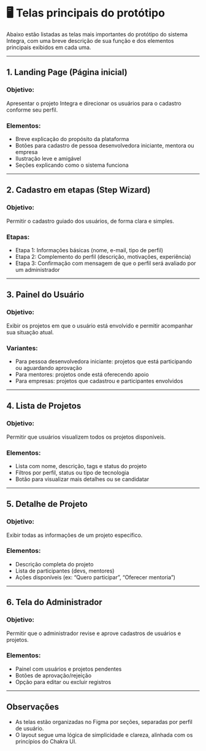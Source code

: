 # 🖥️ Telas principais do protótipo

Abaixo estão listadas as telas mais importantes do protótipo do sistema Integra, com uma breve descrição de sua função e dos elementos principais exibidos em cada uma.

---

## 1. Landing Page (Página inicial)

### Objetivo:

Apresentar o projeto Integra e direcionar os usuários para o cadastro conforme seu perfil.

### Elementos:

- Breve explicação do propósito da plataforma
- Botões para cadastro de pessoa desenvolvedora iniciante, mentora ou empresa
- Ilustração leve e amigável
- Seções explicando como o sistema funciona

---

## 2. Cadastro em etapas (Step Wizard)

### Objetivo:

Permitir o cadastro guiado dos usuários, de forma clara e simples.

### Etapas:

- Etapa 1: Informações básicas (nome, e-mail, tipo de perfil)
- Etapa 2: Complemento do perfil (descrição, motivações, experiência)
- Etapa 3: Confirmação com mensagem de que o perfil será avaliado por um administrador

---

## 3. Painel do Usuário

### Objetivo:

Exibir os projetos em que o usuário está envolvido e permitir acompanhar sua situação atual.

### Variantes:

- Para pessoa desenvolvedora iniciante: projetos que está participando ou aguardando aprovação
- Para mentores: projetos onde está oferecendo apoio
- Para empresas: projetos que cadastrou e participantes envolvidos

---

## 4. Lista de Projetos

### Objetivo:

Permitir que usuários visualizem todos os projetos disponíveis.

### Elementos:

- Lista com nome, descrição, tags e status do projeto
- Filtros por perfil, status ou tipo de tecnologia
- Botão para visualizar mais detalhes ou se candidatar

---

## 5. Detalhe de Projeto

### Objetivo:

Exibir todas as informações de um projeto específico.

### Elementos:

- Descrição completa do projeto
- Lista de participantes (devs, mentores)
- Ações disponíveis (ex: “Quero participar”, “Oferecer mentoria”)

---

## 6. Tela do Administrador

### Objetivo:

Permitir que o administrador revise e aprove cadastros de usuários e projetos.

### Elementos:

- Painel com usuários e projetos pendentes
- Botões de aprovação/rejeição
- Opção para editar ou excluir registros

---

## Observações

- As telas estão organizadas no Figma por seções, separadas por perfil de usuário.
- O layout segue uma lógica de simplicidade e clareza, alinhada com os princípios do Chakra UI.
